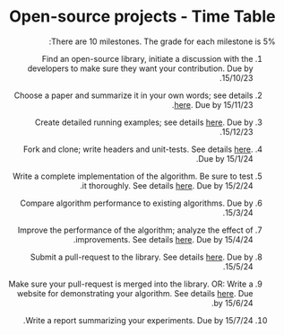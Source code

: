 <div dir='rtl' lang='he'>

# Open-source projects - Time Table

There are 10 milestones. The grade for each milestone is 5%:

1. Find an open-source library, initiate a discussion with the developers to make sure they want your contribution. Due by 15/10/23.

2. Choose a paper and summarize it in your own words; see details [here](https://github.com/erelsgl-at-ariel/research-5783/blob/main/02-research-start/homework.pdf). Due by 15/11/23.

3. Create detailed running examples; see details [here](https://github.com/erelsgl-at-ariel/research-5783/blob/main/04-research-examples/homework.pdf). Due by 15/12/23.

4. Fork and clone; write headers and unit-tests. See details [here](https://github.com/erelsgl-at-ariel/research-5783/blob/main/06-python-development/homework.pdf). Due by 15/1/24.

5. Write a complete implementation of the algorithm. Be sure to test it thoroughly. See details [here](https://github.com/erelsgl-at-ariel/research-5783/blob/main/08-research-implementation/homework.pdf). Due by 15/2/24.

6. Compare algorithm performance to existing algorithms. Due by 15/3/24.

7. Improve the performance of the algorithm; analyze the effect of improvements. See details [here](https://github.com/erelsgl-at-ariel/research-5783/blob/main/10-python-performance/homework.pdf). Due by 15/4/24.

8. Submit a pull-request to the library. See details [here](https://github.com/erelsgl-at-ariel/research-5783/blob/main/12-python-publishing/homework.pdf). Due by 15/5/24.

9. Make sure your pull-request is merged into the library. OR: Write a website for demonstrating your algorithm. See details [here](https://github.com/erelsgl-at-ariel/research-5783/blob/main/11-python-web/homework.pdf). Due by 15/6/24.

10. Write a report summarizing your experiments. Due by 15/7/24.



</div>